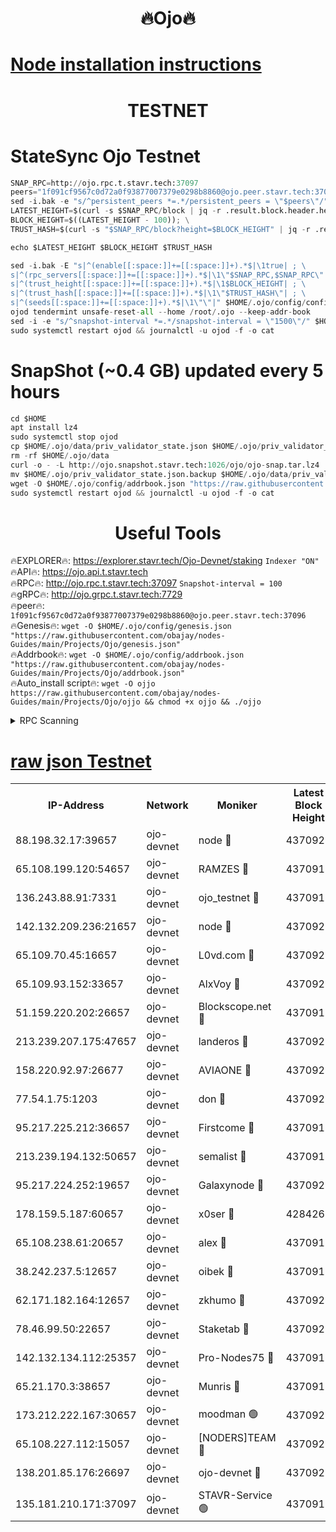 <h1 align="center"> 🔥Ojo🔥</h1>

[Node installation instructions](https://github.com/obajay/nodes-Guides/tree/main/Projects/Ojo)
=

<h1 align="center"> TESTNET</h1>

# StateSync Ojo Testnet
```python
SNAP_RPC=http://ojo.rpc.t.stavr.tech:37097
peers="1f091cf9567c0d72a0f93877007379e0298b8860@ojo.peer.stavr.tech:37096"
sed -i.bak -e "s/^persistent_peers *=.*/persistent_peers = \"$peers\"/" $HOME/.ojo/config/config.toml
LATEST_HEIGHT=$(curl -s $SNAP_RPC/block | jq -r .result.block.header.height); \
BLOCK_HEIGHT=$((LATEST_HEIGHT - 100)); \
TRUST_HASH=$(curl -s "$SNAP_RPC/block?height=$BLOCK_HEIGHT" | jq -r .result.block_id.hash)

echo $LATEST_HEIGHT $BLOCK_HEIGHT $TRUST_HASH

sed -i.bak -E "s|^(enable[[:space:]]+=[[:space:]]+).*$|\1true| ; \
s|^(rpc_servers[[:space:]]+=[[:space:]]+).*$|\1\"$SNAP_RPC,$SNAP_RPC\"| ; \
s|^(trust_height[[:space:]]+=[[:space:]]+).*$|\1$BLOCK_HEIGHT| ; \
s|^(trust_hash[[:space:]]+=[[:space:]]+).*$|\1\"$TRUST_HASH\"| ; \
s|^(seeds[[:space:]]+=[[:space:]]+).*$|\1\"\"|" $HOME/.ojo/config/config.toml
ojod tendermint unsafe-reset-all --home /root/.ojo --keep-addr-book
sed -i -e "s/^snapshot-interval *=.*/snapshot-interval = \"1500\"/" $HOME/.ojo/config/app.toml
sudo systemctl restart ojod && journalctl -u ojod -f -o cat
```
# SnapShot (~0.4 GB) updated every 5 hours
```python
cd $HOME
apt install lz4
sudo systemctl stop ojod
cp $HOME/.ojo/data/priv_validator_state.json $HOME/.ojo/priv_validator_state.json.backup
rm -rf $HOME/.ojo/data
curl -o - -L http://ojo.snapshot.stavr.tech:1026/ojo/ojo-snap.tar.lz4 | lz4 -c -d - | tar -x -C $HOME/.ojo --strip-components 2
mv $HOME/.ojo/priv_validator_state.json.backup $HOME/.ojo/data/priv_validator_state.json
wget -O $HOME/.ojo/config/addrbook.json "https://raw.githubusercontent.com/obajay/nodes-Guides/main/Projects/Ojo/addrbook.json"
sudo systemctl restart ojod && journalctl -u ojod -f -o cat
```
 <h1 align="center"> Useful Tools</h1>

🔥EXPLORER🔥:        https://explorer.stavr.tech/Ojo-Devnet/staking        `Indexer "ON"` \
🔥API🔥:                     https://ojo.api.t.stavr.tech \
🔥RPC🔥:                    http://ojo.rpc.t.stavr.tech:37097              `Snapshot-interval = 100` \
🔥gRPC🔥:                  http://ojo.grpc.t.stavr.tech:7729 \
🔥peer🔥:                   `1f091cf9567c0d72a0f93877007379e0298b8860@ojo.peer.stavr.tech:37096` \
🔥Genesis🔥:    ```wget -O $HOME/.ojo/config/genesis.json "https://raw.githubusercontent.com/obajay/nodes-Guides/main/Projects/Ojo/genesis.json"``` \
🔥Addrbook🔥:    ```wget -O $HOME/.ojo/config/addrbook.json "https://raw.githubusercontent.com/obajay/nodes-Guides/main/Projects/Ojo/addrbook.json"``` \
🔥Auto_install script🔥: ```wget -O ojjo https://raw.githubusercontent.com/obajay/nodes-Guides/main/Projects/Ojo/ojjo && chmod +x ojjo && ./ojjo```


<details>
<summary>RPC Scanning</summary>

<h2 align="center"> We scan nodes in real time every 4 hours. And we provide the final result of RPC endpoints.
We cannot influence the operation of these nodes in any way. </h2>


```python
If Voting Power is higher than 0 --> then the Node is a validator of the network and may be subject to attack and be a potential threat to the chain.
```
```python
We marked such validators with a red symbol
```

</details>

[raw json Testnet](https://rpc-check.ojot.stavr.tech/ojot/rpc-ojot-result.json)
=


<table><tr><th>IP-Address</th><th>Network</th><th>Moniker</th><th>Latest Block Height</th><th>Earliest Block Height</th><th>Catching Up</th><th>Tx Index</th><th>Voting Power</th><th>Scan Time</th></tr><tr><td>88.198.32.17:39657</td><td>ojo-devnet</td><td>node 🔴</td><td>4370922</td><td>300001</td><td>False</td><td>on</td><td>65654</td><td>2023-12-06T23:10:41.034673890UTC</td></tr><tr><td>65.108.199.120:54657</td><td>ojo-devnet</td><td>RAMZES 🔴</td><td>4370918</td><td>306156</td><td>False</td><td>on</td><td>15420</td><td>2023-12-06T23:10:14.860661076UTC</td></tr><tr><td>136.243.88.91:7331</td><td>ojo-devnet</td><td>ojo_testnet 🔴</td><td>4370919</td><td>308845</td><td>False</td><td>on</td><td>1000</td><td>2023-12-06T23:10:21.268737284UTC</td></tr><tr><td>142.132.209.236:21657</td><td>ojo-devnet</td><td>node 🔴</td><td>4370922</td><td>350001</td><td>False</td><td>on</td><td>1999</td><td>2023-12-06T23:10:39.934051820UTC</td></tr><tr><td>65.109.70.45:16657</td><td>ojo-devnet</td><td>L0vd.com 🔴</td><td>4370923</td><td>695918</td><td>False</td><td>off</td><td>998</td><td>2023-12-06T23:10:46.763303566UTC</td></tr><tr><td>65.109.93.152:33657</td><td>ojo-devnet</td><td>AlxVoy 🔴</td><td>4370922</td><td>2319801</td><td>False</td><td>on</td><td>4536782</td><td>2023-12-06T23:10:39.696968010UTC</td></tr><tr><td>51.159.220.202:26657</td><td>ojo-devnet</td><td>Blockscope.net 🔴</td><td>4370917</td><td>2658001</td><td>False</td><td>on</td><td>981</td><td>2023-12-06T23:10:14.191123614UTC</td></tr><tr><td>213.239.207.175:47657</td><td>ojo-devnet</td><td>landeros 🔴</td><td>4370921</td><td>2714001</td><td>False</td><td>off</td><td>11083</td><td>2023-12-06T23:10:34.945530228UTC</td></tr><tr><td>158.220.92.97:26677</td><td>ojo-devnet</td><td>AVIAONE 🔴</td><td>4370921</td><td>2754001</td><td>False</td><td>on</td><td>13867</td><td>2023-12-06T23:10:34.629019365UTC</td></tr><tr><td>77.54.1.75:1203</td><td>ojo-devnet</td><td>don 🔴</td><td>4370922</td><td>2906401</td><td>False</td><td>on</td><td>10</td><td>2023-12-06T23:10:40.813874685UTC</td></tr><tr><td>95.217.225.212:36657</td><td>ojo-devnet</td><td>Firstcome 🔴</td><td>4370919</td><td>2985946</td><td>False</td><td>on</td><td>13566</td><td>2023-12-06T23:10:21.016533005UTC</td></tr><tr><td>213.239.194.132:50657</td><td>ojo-devnet</td><td>semalist 🔴</td><td>4370918</td><td>3223522</td><td>False</td><td>on</td><td>19037</td><td>2023-12-06T23:10:15.108540913UTC</td></tr><tr><td>95.217.224.252:19657</td><td>ojo-devnet</td><td>Galaxynode 🔴</td><td>4370923</td><td>3685492</td><td>False</td><td>on</td><td>11888</td><td>2023-12-06T23:10:43.802368124UTC</td></tr><tr><td>178.159.5.187:60657</td><td>ojo-devnet</td><td>x0ser 🔴</td><td>4284267</td><td>3940946</td><td>False</td><td>off</td><td>9764</td><td>2023-12-06T23:10:21.575636116UTC</td></tr><tr><td>65.108.238.61:20657</td><td>ojo-devnet</td><td>alex 🔴</td><td>4370918</td><td>4158001</td><td>False</td><td>on</td><td>11359</td><td>2023-12-06T23:10:14.518359312UTC</td></tr><tr><td>38.242.237.5:12657</td><td>ojo-devnet</td><td>oibek 🔴</td><td>4370917</td><td>4196001</td><td>False</td><td>off</td><td>1008</td><td>2023-12-06T23:10:15.400668873UTC</td></tr><tr><td>62.171.182.164:12657</td><td>ojo-devnet</td><td>zkhumo 🔴</td><td>4370922</td><td>4196001</td><td>False</td><td>off</td><td>999</td><td>2023-12-06T23:10:40.379883130UTC</td></tr><tr><td>78.46.99.50:22657</td><td>ojo-devnet</td><td>Staketab 🔴</td><td>4370923</td><td>4254801</td><td>False</td><td>on</td><td>1276</td><td>2023-12-06T23:10:47.028687526UTC</td></tr><tr><td>142.132.134.112:25357</td><td>ojo-devnet</td><td>Pro-Nodes75 🔴</td><td>4370918</td><td>4270918</td><td>False</td><td>on</td><td>24651</td><td>2023-12-06T23:10:18.241024386UTC</td></tr><tr><td>65.21.170.3:38657</td><td>ojo-devnet</td><td>Munris 🔴</td><td>4370919</td><td>4270919</td><td>False</td><td>off</td><td>20123</td><td>2023-12-06T23:10:20.655478263UTC</td></tr><tr><td>173.212.222.167:30657</td><td>ojo-devnet</td><td>moodman 🟢</td><td>4370921</td><td>4270921</td><td>False</td><td>off</td><td>0</td><td>2023-12-06T23:10:32.229778118UTC</td></tr><tr><td>65.108.227.112:15057</td><td>ojo-devnet</td><td>[NODERS]TEAM 🔴</td><td>4370923</td><td>4270923</td><td>False</td><td>off</td><td>9999</td><td>2023-12-06T23:10:44.127753624UTC</td></tr><tr><td>138.201.85.176:26697</td><td>ojo-devnet</td><td>ojo-devnet 🔴</td><td>4370923</td><td>4270923</td><td>False</td><td>on</td><td>1000024000</td><td>2023-12-06T23:10:46.434585206UTC</td></tr><tr><td>135.181.210.171:37097</td><td>ojo-devnet</td><td>STAVR-Service 🟢</td><td>4370918</td><td>4370401</td><td>False</td><td>on</td><td>0</td><td>2023-12-06T23:10:15.950310856UTC</td></tr></table>